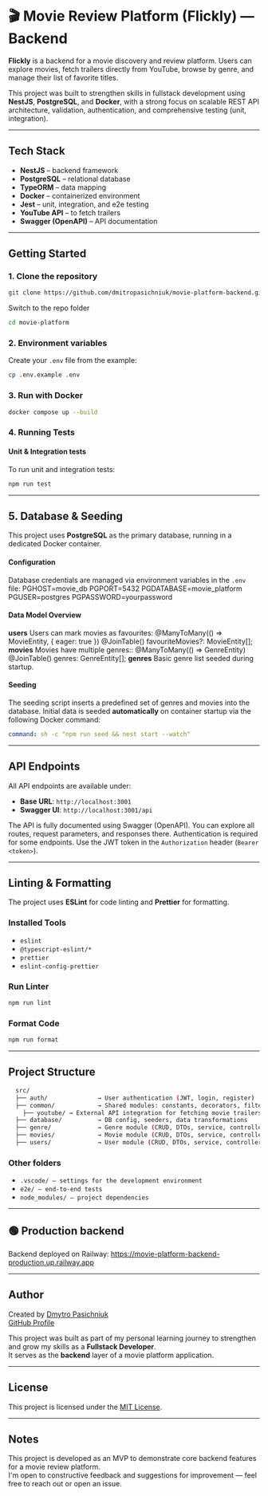 # 🎬 Movie Review Platform (Flickly) — Backend

**Flickly** is a backend for a movie discovery and review platform. Users can explore movies, fetch trailers directly from YouTube, browse by genre, and manage their list of favorite titles.

This project was built to strengthen skills in fullstack development using **NestJS**, **PostgreSQL**, and **Docker**, with a strong focus on scalable REST API architecture, validation, authentication, and comprehensive testing (unit, integration).

---

## Tech Stack

- **NestJS** – backend framework
- **PostgreSQL** – relational database
- **TypeORM** – data mapping
- **Docker** – containerized environment
- **Jest** – unit, integration, and e2e testing
- **YouTube API** – to fetch trailers
- **Swagger (OpenAPI)** – API documentation

---

## Getting Started

### 1. Clone the repository

```bash
git clone https://github.com/dmitropasichniuk/movie-platform-backend.git
```
Switch to the repo folder
```bash
cd movie-platform
```

### 2. Environment variables

Create your `.env` file from the example:
```bash
cp .env.example .env
```

### 3. Run with Docker

```bash
docker compose up --build
```

### 4. Running Tests

#### Unit & Integration tests
To run unit and integration tests:
```bash
npm run test
```
---

## 5. Database & Seeding

This project uses **PostgreSQL** as the primary database, running in a dedicated Docker container.

#### Configuration
Database credentials are managed via environment variables in the `.env` file:
PGHOST=movie_db
PGPORT=5432
PGDATABASE=movie_platform
PGUSER=postgres
PGPASSWORD=yourpassword

#### Data Model Overview
  **users**
  Users can mark movies as favourites:
    @ManyToMany(() => MovieEntity, { eager: true })
    @JoinTable()
    favouriteMovies?: MovieEntity[];
  **movies**
  Movies have multiple genres::
    @ManyToMany(() => GenreEntity)
    @JoinTable()
    genres: GenreEntity[];
  **genres**
  Basic genre list seeded during startup.

#### Seeding

The seeding script inserts a predefined set of genres and movies into the database.
Initial data is seeded **automatically** on container startup via the following Docker command:

```yaml
command: sh -c "npm run seed && nest start --watch"
```

---

## API Endpoints

All API endpoints are available under:

- **Base URL**: `http://localhost:3001`
- **Swagger UI**: `http://localhost:3001/api`

The API is fully documented using Swagger (OpenAPI). You can explore all routes, request parameters, and responses there.
Authentication is required for some endpoints. Use the JWT token in the `Authorization` header (`Bearer <token>`).

---

## Linting & Formatting

The project uses **ESLint** for code linting and **Prettier** for formatting.

### Installed Tools
- `eslint`
- `@typescript-eslint/*`
- `prettier`
- `eslint-config-prettier`

### Run Linter
```bash
npm run lint
```

### Format Code
```bash
npm run format
```

---


## Project Structure

```bash
  src/
  ├── auth/              → User authentication (JWT, login, register)
  ├── common/            → Shared modules: constants, decorators, filters, guards, utils
    ├── youtube/ → External API integration for fetching movie trailers from YouTube
  ├── database/          → DB config, seeders, data transformations
  ├── genre/             → Genre module (CRUD, DTOs, service, controller, entity)
  ├── movies/            → Movie module (CRUD, DTOs, service, controller, entitie)
  ├── users/             → User module (CRUD, DTOs, service, controller, entitie)
```

### Other folders
- `.vscode/ — settings for the development environment`
- `e2e/ — end-to-end tests`
- `node_modules/ — project dependencies`

---

## 🟢 Production backend
Backend deployed on Railway:
https://movie-platform-backend-production.up.railway.app

---

## Author

Created by [Dmytro Pasichniuk](https://www.linkedin.com/in/dmytro-pasichniuk)  
[GitHub Profile](https://github.com/dmitropasichniuk)

This project was built as part of my personal learning journey to strengthen and grow my skills as a **Fullstack Developer**.  
It serves as the **backend** layer of a movie platform application.

---

## License

This project is licensed under the [MIT License](https://opensource.org/licenses/MIT).

---

## Notes

This project is developed as an MVP to demonstrate core backend features for a movie review platform.  
I'm open to constructive feedback and suggestions for improvement — feel free to reach out or open an issue.


